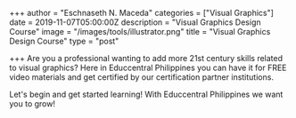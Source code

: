 +++
author = "Eschnaseth N. Maceda"
categories = ["Visual Graphics"]
date = 2019-11-07T05:00:00Z
description = "Visual Graphics Design Course"
image = "/images/tools/illustrator.png"
title = "Visual Graphics Design Course"
type = "post"

+++
Are you a professional wanting to add more 21st century skills related to visual graphics?  Here in Educcentral Philippines you can have it for FREE video materials and get certified by our certification partner institutions.

Let's begin and get started learning! With Educcentral Philippines we want you to grow!